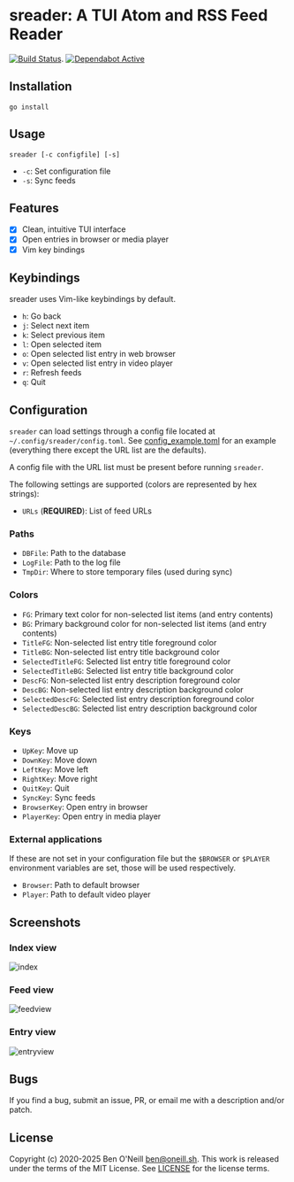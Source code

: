# sreader: A TUI Atom and RSS Feed Reader

[![Build Status](https://github.com/bmoneill/sreader/actions/workflows/go.yml/badge.svg?branch=master)](https://github.com/bmoneill/sreader/actions/workflows/go.yml).
[![Dependabot Active](https://img.shields.io/badge/dependabot-active-brightgreen?style=flat-square&logo=dependabot)](https://github.com/bmoneill/sreader/security/dependabot)

## Installation

```shell
go install
```

## Usage

```shell
sreader [-c configfile] [-s]
```

- `-c`: Set configuration file
- `-s`: Sync feeds

## Features

- [X] Clean, intuitive TUI interface
- [X] Open entries in browser or media player
- [X] Vim key bindings

## Keybindings

sreader uses Vim-like keybindings by default.

- `h`: Go back
- `j`: Select next item
- `k`: Select previous item
- `l`: Open selected item
- `o`: Open selected list entry in web browser
- `v`: Open selected list entry in video player
- `r`: Refresh feeds
- `q`: Quit

## Configuration

`sreader` can load settings through a config file located at
`~/.config/sreader/config.toml`. See [config_example.toml](config_example.toml)
for an example (everything there except the URL list are the defaults).

A config file with the URL list must be present before running `sreader`.

The following settings are supported (colors are represented by hex strings):

- `URLs` (**REQUIRED**): List of feed URLs

### Paths

- `DBFile`: Path to the database
- `LogFile`: Path to the log file
- `TmpDir`: Where to store temporary files (used during sync)

### Colors

- `FG`: Primary text color for non-selected list items (and entry contents)
- `BG`: Primary background color for non-selected list items (and entry contents)
- `TitleFG`: Non-selected list entry title foreground color
- `TitleBG`: Non-selected list entry title background color
- `SelectedTitleFG`: Selected list entry title foreground color
- `SelectedTitleBG`: Selected list entry title background color
- `DescFG`: Non-selected list entry description foreground color
- `DescBG`: Non-selected list entry description background color
- `SelectedDescFG`: Selected list entry description foreground color
- `SelectedDescBG`: Selected list entry description background color

### Keys

- `UpKey`: Move up
- `DownKey`: Move down
- `LeftKey`: Move left
- `RightKey`: Move right
- `QuitKey`: Quit
- `SyncKey`: Sync feeds
- `BrowserKey`: Open entry in browser
- `PlayerKey`: Open entry in media player

### External applications

If these are not set in your configuration file but the `$BROWSER` or `$PLAYER`
environment variables are set, those will be used respectively.

- `Browser`: Path to default browser
- `Player`: Path to default video player

## Screenshots

### Index view

![index](https://oneill.sh/img/sreader-index.png)

### Feed view

![feedview](https://oneill.sh/img/sreader-feedview.png)

### Entry view

![entryview](https://oneill.sh/img/sreader-entryview.png)

## Bugs

If you find a bug, submit an issue, PR, or email me with a description and/or patch.

## License

Copyright (c) 2020-2025 Ben O'Neill <ben@oneill.sh>. This work is released under the
terms of the MIT License. See [LICENSE](LICENSE) for the license terms.
